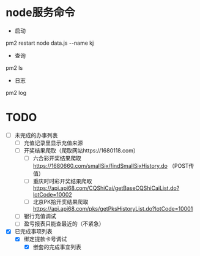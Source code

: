 
# node服务命令
- 启动

pm2 restart node data.js --name kj 
- 查询 

pm2 ls
- 日志

pm2 log

# TODO
* [ ] 未完成的办事列表
    * [ ] 充值记录里显示充值来源
    * [ ] 开奖结果爬取（爬取网站https://1680118.com）
        * [ ] 六合彩开奖结果爬取
            https://1680660.com/smallSix/findSmallSixHistory.do （POST传值）
        * [ ] 重庆时时彩开奖结果爬取
            https://api.api68.com/CQShiCai/getBaseCQShiCaiList.do?lotCode=10002
        * [ ] 北京PK拾开奖结果爬取
            https://api.api68.com/pks/getPksHistoryList.do?lotCode=10001
    * [ ] 银行充值调试
    * [ ] 盈亏报表只能查最近的（不紧急）
* [x] 已完成事项列表
    * [x] 绑定提款卡号调试
        * [x] 嵌套的完成事宜列表
